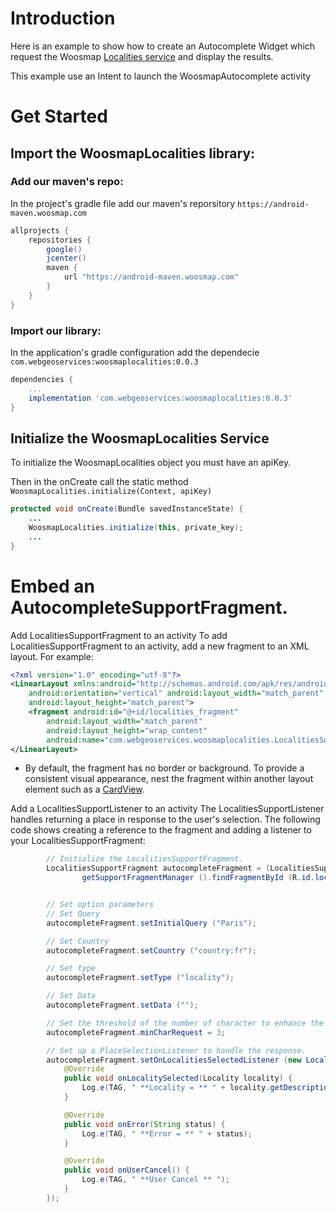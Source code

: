 # Introduction
Here is an example to show how to create an Autocomplete Widget which request the Woosmap <a href='https://developers.woosmap.com/products/localities/search-city-postcode/'>Localities service</a> and display the results.

This example use an Intent to launch the WoosmapAutocomplete activity

# Get Started
## Import the WoosmapLocalities library:
### Add our maven's repo:
In the project's gradle file add our maven's reporsitory `https://android-maven.woosmap.com`
```gradle
allprojects {
    repositories {
        google()
        jcenter()
        maven {
            url "https://android-maven.woosmap.com"
        }
    }
}
```

### Import our library:
In the application's gradle configuration add the dependecie `com.webgeoservices:woosmaplocalities:0.0.3`

```gradle
dependencies {
    ...
    implementation 'com.webgeoservices:woosmaplocalities:0.0.3'
}
```
## Initialize the WoosmapLocalities Service
To initialize the WoosmapLocalities object you must have an apiKey. 

Then in the onCreate call the static method `WoosmapLocalities.initialize(Context, apiKey)`

```java
protected void onCreate(Bundle savedInstanceState) {
    ...
    WoosmapLocalities.initialize(this, private_key);
    ...
}
```


# Embed an AutocompleteSupportFragment.

Add LocalitiesSupportFragment to an activity
To add LocalitiesSupportFragment to an activity, add a new fragment to an XML layout. For example:

```xml
<?xml version="1.0" encoding="utf-8"?>
<LinearLayout xmlns:android="http://schemas.android.com/apk/res/android"
    android:orientation="vertical" android:layout_width="match_parent"
    android:layout_height="match_parent">
    <fragment android:id="@+id/localities_fragment"
        android:layout_width="match_parent"
        android:layout_height="wrap_content"
        android:name="com.webgeoservices.woosmaplocalities.LocalitiesSupportFragment" />
</LinearLayout>
```

* By default, the fragment has no border or background. To provide a consistent visual appearance, nest the fragment within another layout element such as a <a href='http://developer.android.com/training/material/lists-cards.html'>CardView</a>.

Add a LocalitiesSupportListener to an activity
The LocalitiesSupportListener handles returning a place in response to the user's selection. The following code shows creating a reference to the fragment and adding a listener to your LocalitiesSupportFragment:

```java        
        // Initialize the LocalitiesSupportFragment.
        LocalitiesSupportFragment autocompleteFragment = (LocalitiesSupportFragment)
                getSupportFragmentManager ().findFragmentById (R.id.localities_fragment);


        // Set option parameters
        // Set Query
        autocompleteFragment.setInitialQuery ("Paris");

        // Set Country
        autocompleteFragment.setCountry ("country:fr");

        // Set type
        autocompleteFragment.setType ("locality");

        // Set Data
        autocompleteFragment.setData ("");

        // Set the threshold of the number of character to enhance the search
        autocompleteFragment.minCharRequest = 3;

        // Set up a PlaceSelectionListener to handle the response.
        autocompleteFragment.setOnLocalitiesSelectedListener (new LocalitiesSupportListener () {
            @Override
            public void onLocalitySelected(Locality locality) {
                Log.e(TAG, " **Locality = ** " + locality.getDescription ());
            }

            @Override
            public void onError(String status) {
                Log.e(TAG, " **Error = ** " + status);
            }

            @Override
            public void onUserCancel() {
                Log.e(TAG, " **User Cancel ** ");
            }
        });
```


